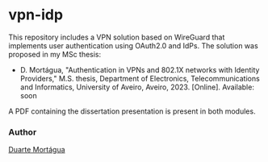 # vpn-idp

This repository includes a VPN solution based on WireGuard that implements user authentication using OAuth2.0 and IdPs. The solution was proposed in my MSc thesis:

- D. Mortágua, "Authentication in VPNs and 802.1X networks with Identity Providers," M.S. thesis, Department of Electronics, Telecommunications and Informatics, University of Aveiro, Aveiro, 2023. [Online]. Available: soon

A PDF containing the dissertation presentation is present in both modules.

### Author
[Duarte Mortágua](mailto:duarte.ntm@ua.pt)